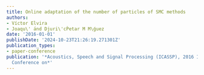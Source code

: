 ```yaml
---
title: Online adaptation of the number of particles of SMC methods
authors:
- Víctor Elvira
- Joaqu\' ́and Djuri\'cṔetar M M\ǵuez
date: '2016-01-01'
publishDate: '2024-10-23T21:26:19.271301Z'
publication_types:
- paper-conference
publication: '*Acoustics, Speech and Signal Processing (ICASSP), 2016 IEEE International
  Conference on*'
---
```


